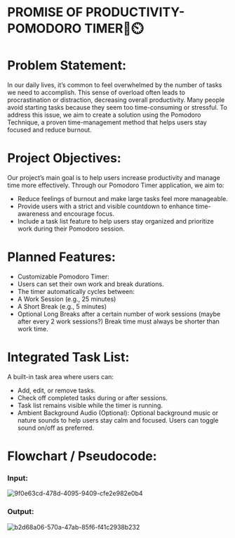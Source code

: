 # PROMISE OF PRODUCTIVITY-POMODORO TIMER🍅⏲️

# Problem Statement:
In our daily lives, it’s common to feel overwhelmed by the number of tasks we need to accomplish. This sense of overload often leads to procrastination or distraction, decreasing overall productivity. Many people avoid starting tasks because they seem too time-consuming or stressful. To address this issue, we aim to create a solution using the Pomodoro Technique, a proven time-management method that helps users stay focused and reduce burnout.

# Project Objectives:
Our project’s main goal is to help users increase productivity and manage time more effectively. 
Through our Pomodoro Timer application, we aim to:
* Reduce feelings of burnout and make large tasks feel more manageable.
* Provide users with a strict and visible countdown to enhance time-awareness and encourage focus.
* Include a task list feature to help users stay organized and prioritize work during their Pomodoro session.

# Planned Features:
* Customizable Pomodoro Timer:
* Users can set their own work and break durations.
* The timer automatically cycles between:
* A Work Session (e.g., 25 minutes)
* A Short Break (e.g., 5 minutes)
* Optional Long Breaks after a certain number of work sessions (maybe after every 2 work sessions?)
Break time must always be shorter than work time.
# Integrated Task List: 
A built-in task area where users can:
* Add, edit, or remove tasks.
* Check off completed tasks during or after sessions.
* Task list remains visible while the timer is running.
* Ambient Background Audio (Optional):
Optional background music or nature sounds to help users stay calm and focused.
Users can toggle sound on/off as preferred.
# Flowchart / Pseudocode:



### Input:
![9f0e63cd-478d-4095-9409-cfe2e982e0b4](https://github.com/user-attachments/assets/69eaf6f4-fb8a-48af-aace-1ec7b72b0a0d)



### Output:
![b2d68a06-570a-47ab-85f6-f41c2938b232](https://github.com/user-attachments/assets/5d614288-815c-464e-8dcb-f4ea8ebfb177)





